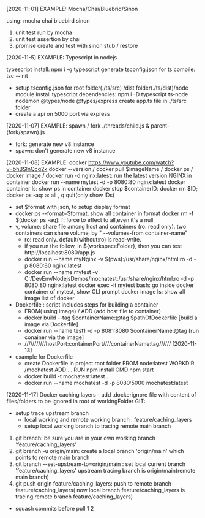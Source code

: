[2020-11-01]
EXAMPLE: Mocha/Chai/Bluebrid/Sinon

using: mocha chai bluebird sinon
1. unit test run by mocha
2. unit test assertion by chai
3. promise create and test 
    with sinon stub / restore 

[2020-11-5]
EXAMPLE: Typescript in nodejs

typescript install: npm i -g typescript
generate tsconfig.json for ts compile: tsc --init
 - setup tsconfig.json for root folder(./ts/src) /dist folder(./ts/dist)/node module
install typescript dependencies: npm i -D typescript ts-node nodemon @types/node @types/express
create app.ts file in ./ts/src folder
 - create a api on 5000 port via express

[2020-11-07]
EXAMPLE: spawn / fork
./threads/child.js & parent-(fork/spawn).js
- fork: generate new v8 instance
- spawn: don't generate new v8 instance

[2020-11-08]
EXAMPLE: docker 
https://www.youtube.com/watch?v=bhBSlnQcq2k
docker --version / docker pull $imageName / docker ps / docker image / 
docker run -d nginx:latest: run the latest version NGINX in container
docker run --name mytest -d -p 8080:80 nginx:latest
docker container ls: show ps in container
docker stop  $containerID: 
docker rm $ID;
docker ps -aq: a: all , q:quit(only show IDs)
  - set $format with json, to setup display format
  - docker ps --format=$format, show all container in format
docker rm -f $(docker ps -aq): f: force to effect to all,even it's a null
- v, volume: share file among host and containers (ro: read only). 
             two containers can share volume, by " --volumes-from container-name"
    - ro: read only. default(without:ro) is read-write.
    - if you run the follow, in ${workspaceFolder}, then you can test http://localhost:8080/app.js
    - docker run --name myNginx -v $(pws):/usr/share/nginx/html:ro -d -p 8080:80 nginx:latest
    - docker run --name mytest -v C:/DevEnv/NodejsDemos/mochatest:/usr/share/nginx/html:ro -d -p 8080:80 nginx:latest
docker exec -it mytest bash: go inside docker container of mytest, show CLI prompt
docker image ls: show all image list of docker
- Dockerfile : script includes steps for building a container
    - FROM( using image) / ADD (add host file to container)
    - docker build --tag $containerName:@tag $pathOfDockerfile  [build a image via Dockerfile]
    - docker run --name test1 -d -p 8081:8080 $containerName:@tag      [run conainer via the image]
    - ///////////hostPort:containerPort////containerName:tag//////
[2020-11-13]
- example for Dockerfile
    - create Dockerfile in project root folder
       FROM node:latest
        WORKDIR /mochatest
        ADD . .
        RUN npm install
        CMD npm start
    - docker build -t mochatest:latest .
    - docker run --name mochatest -d -p 8080:5000 mochatest:latest


[2020-11-17]
Docker
    caching layers
    - add .dockerignore file with content of files/folders to be ignored in root of workingFolder
GIT: 
- setup trace upstream branch
    - local working and remote working branch : feature/caching_layers
    - setup local working branch to tracing remote main branch
1. git branch: be sure you are in your own working branch 'feature/caching_layers'
2. git branch -u origin/main: create a local branch 'origin/main' which points to remote main branch
3. git branch --set-upstream-to=origin/main : set local current branch 'feature/caching_layers' upstream tracing branch is origin/main(remote main branch)
4. git push origin feature/caching_layers: push to remote branch feature/caching_layers( now local branch feature/caching_layers is tracing remote branch feature/caching_layers)
- squash commits before pull 1 2